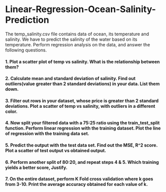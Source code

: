 # Linear-Regression-Ocean-Salinity-Prediction
The temp_salinity.csv file contains data of ocean, its temperature and salinity. We have to predict the salinity of the water based on its temperature.
Perform regression analysis on the data, and answer the following questions.

#### 1. Plot a scatter plot of temp vs salinity. What is the relationship between them? 
#### 2. Calculate mean and standard deviation of salinity. Find out outliers(value greater than 2 standard deviations) in your data. List them down. 
#### 3. Filter out rows in your dataset, whose price is greater than 2 standard deviations. Plot a scatter of temp vs salinity, with outliers in a different color.
#### 4. Now split your filtered data with a 75:25 ratio using the train_test_split function. Perform linear regression with the training dataset. Plot the line of regression with the training data set. 
#### 5. Predict the output with the test data set. Find out the MSE, R^2 score. Plot a scatter of test output vs obtained output. 
#### 6. Perform another split of 80:20, and repeat steps 4 & 5. Which training yields a better score, Justify. 
#### 7. On the entire dataset, perform K Fold cross validation where k goes from 3-10. Print the average accuracy obtained for each value of k. 
